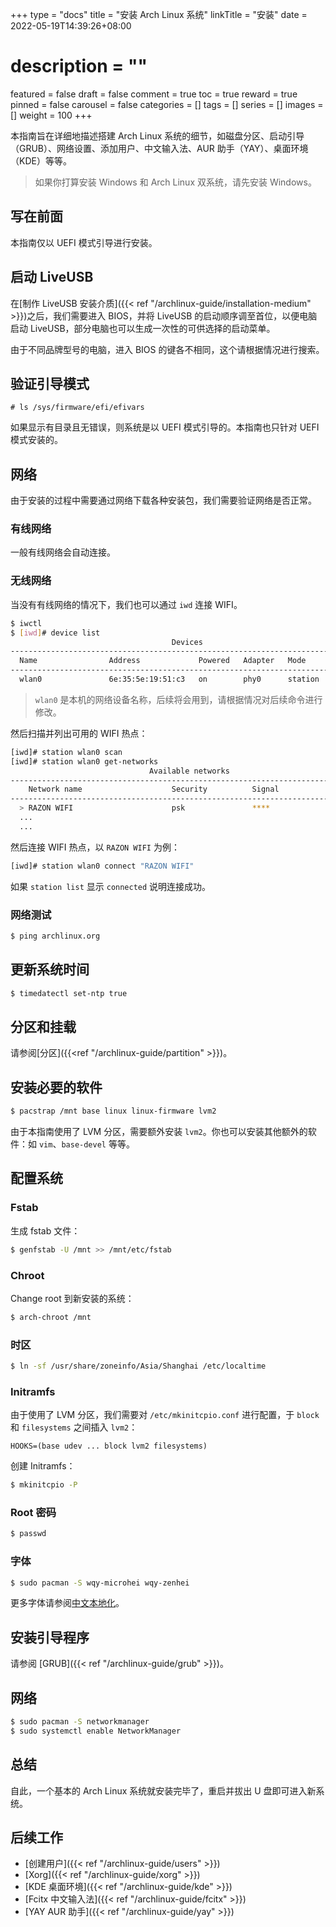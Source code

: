 +++
type = "docs"
title = "安装 Arch Linux 系统"
linkTitle = "安装"
date = 2022-05-19T14:39:26+08:00
# description = ""
featured = false
draft = false
comment = true
toc = true
reward = true
pinned = false
carousel = false
categories = []
tags = []
series = []
images = []
weight = 100
+++

本指南旨在详细地描述搭建 Arch Linux 系统的细节，如磁盘分区、启动引导（GRUB）、网络设置、添加用户、中文输入法、AUR 助手（YAY）、桌面环境（KDE）等等。

<!--more-->

> 如果你打算安装 Windows 和 Arch Linux 双系统，请先安装 Windows。

## 写在前面

本指南仅以 UEFI 模式引导进行安装。

## 启动 LiveUSB 

在[制作 LiveUSB 安装介质]({{< ref "/archlinux-guide/installation-medium" >}})之后，我们需要进入 BIOS，并将 LiveUSB 的启动顺序调至首位，以便电脑启动 LiveUSB，部分电脑也可以生成一次性的可供选择的启动菜单。

由于不同品牌型号的电脑，进入 BIOS 的键各不相同，这个请根据情况进行搜索。

## 验证引导模式

```
# ls /sys/firmware/efi/efivars
```

如果显示有目录且无错误，则系统是以 UEFI 模式引导的。本指南也只针对 UEFI 模式安装的。

## 网络

由于安装的过程中需要通过网络下载各种安装包，我们需要验证网络是否正常。

### 有线网络

一般有线网络会自动连接。

### 无线网络

当没有有线网络的情况下，我们也可以通过 `iwd` 连接 WIFI。

```bash
$ iwctl
$ [iwd]# device list
                                    Devices                                    
--------------------------------------------------------------------------------
  Name                Address             Powered   Adapter   Mode      
--------------------------------------------------------------------------------
  wlan0               6e:35:5e:19:51:c3   on        phy0      station
```

> `wlan0` 是本机的网络设备名称，后续将会用到，请根据情况对后续命令进行修改。

然后扫描并列出可用的 WIFI 热点：

```bash
[iwd]# station wlan0 scan
[iwd]# station wlan0 get-networks
                               Available networks                             
--------------------------------------------------------------------------------
    Network name                    Security          Signal
--------------------------------------------------------------------------------
  > RAZON WIFI                      psk               ****  
  ...
  ...
```

然后连接 WIFI 热点，以 `RAZON WIFI` 为例：

```bash
[iwd]# station wlan0 connect "RAZON WIFI"
```

如果 `station list` 显示 `connected` 说明连接成功。

### 网络测试

```bash
$ ping archlinux.org
```

## 更新系统时间

```bash
$ timedatectl set-ntp true
```

## 分区和挂载

请参阅[分区]({{<ref "/archlinux-guide/partition" >}})。

## 安装必要的软件

```bash
$ pacstrap /mnt base linux linux-firmware lvm2
```

由于本指南使用了 LVM 分区，需要额外安装 `lvm2`。你也可以安装其他额外的软件：如 `vim`、`base-devel` 等等。

## 配置系统

### Fstab

生成 fstab 文件：

```bash
$ genfstab -U /mnt >> /mnt/etc/fstab
```

### Chroot

Change root 到新安装的系统：

```bash
$ arch-chroot /mnt
```

### 时区

```bash
$ ln -sf /usr/share/zoneinfo/Asia/Shanghai /etc/localtime
```

### Initramfs

由于使用了 LVM 分区，我们需要对 `/etc/mkinitcpio.conf` 进行配置，于 `block` 和 `filesystems` 之间插入 `lvm2`：

```
HOOKS=(base udev ... block lvm2 filesystems)
```

创建 Initramfs：

```bash
$ mkinitcpio -P
```

### Root 密码

```bash
$ passwd
```

### 字体

```bash
$ sudo pacman -S wqy-microhei wqy-zenhei
```

更多字体请参阅[中文本地化](https://wiki.archlinux.org/title/Localization/Chinese#Fonts)。

## 安装引导程序

请参阅 [GRUB]({{< ref "/archlinux-guide/grub" >}})。

## 网络

```bash
$ sudo pacman -S networkmanager
$ sudo systemctl enable NetworkManager
```

## 总结

自此，一个基本的 Arch Linux 系统就安装完毕了，重启并拔出 U 盘即可进入新系统。

## 后续工作

- [创建用户]({{< ref "/archlinux-guide/users" >}})
- [Xorg]({{< ref "/archlinux-guide/xorg" >}})
- [KDE 桌面环境]({{< ref "/archlinux-guide/kde" >}})
- [Fcitx 中文输入法]({{< ref "/archlinux-guide/fcitx" >}})
- [YAY AUR 助手]({{< ref "/archlinux-guide/yay" >}})

